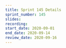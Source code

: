 ```yaml
---
title: Sprint 145 Details
sprint_number: 145
slides:
recording:
start_date: 2020-09-01
end_date: 2020-09-14
review_date: 2020-09-16
---
```


